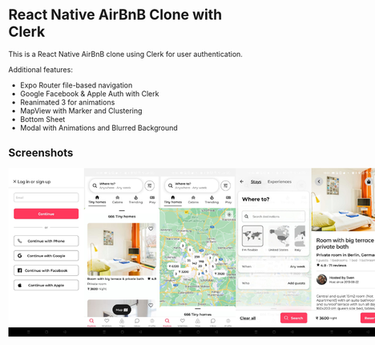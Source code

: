 # React Native AirBnB Clone with Clerk

This is a React Native AirBnB clone using Clerk for user authentication.

Additional features:

- Expo Router file-based navigation
- Google Facebook & Apple Auth with Clerk
- Reanimated 3 for animations
- MapView with Marker and Clustering
- Bottom Sheet
- Modal with Animations and Blurred Background

## Screenshots

<div style="display: flex; flex-direction: 'row';">
<img src="./screenshots/1.jpg" width=30%>
<img src="./screenshots/2.jpg" width=30%>
<img src="./screenshots/3.jpg" width=30%>
<img src="./screenshots/4.jpg" width=30%>
<img src="./screenshots/5.jpg" width=30%>
<img src="./screenshots/6.jpg" width=30%>
